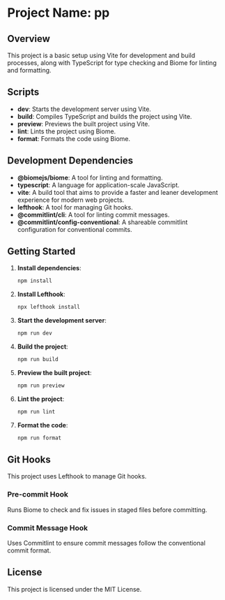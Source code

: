 # Project Name: pp

## Overview
This project is a basic setup using Vite for development and build processes, along with TypeScript for type checking and Biome for linting and formatting.

## Scripts
- **dev**: Starts the development server using Vite.
- **build**: Compiles TypeScript and builds the project using Vite.
- **preview**: Previews the built project using Vite.
- **lint**: Lints the project using Biome.
- **format**: Formats the code using Biome.

## Development Dependencies
- **@biomejs/biome**: A tool for linting and formatting.
- **typescript**: A language for application-scale JavaScript.
- **vite**: A build tool that aims to provide a faster and leaner development experience for modern web projects.
- **lefthook**: A tool for managing Git hooks.
- **@commitlint/cli**: A tool for linting commit messages.
- **@commitlint/config-conventional**: A shareable commitlint configuration for conventional commits.

## Getting Started
1. **Install dependencies**:
   ```sh
   npm install
   ```

2. **Install Lefthook**:
   ```sh
   npx lefthook install
   ```

3. **Start the development server**:
   ```sh
   npm run dev
   ```

4. **Build the project**:
   ```sh
   npm run build
   ```

5. **Preview the built project**:
   ```sh
   npm run preview
   ```

6. **Lint the project**:
   ```sh
   npm run lint
   ```

7. **Format the code**:
   ```sh
   npm run format
   ```

## Git Hooks
This project uses Lefthook to manage Git hooks.

### Pre-commit Hook
Runs Biome to check and fix issues in staged files before committing.

### Commit Message Hook
Uses Commitlint to ensure commit messages follow the conventional commit format.

## License
This project is licensed under the MIT License.
